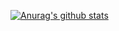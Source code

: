 [![Anurag's github stats](https://github-readme-stats.vercel.app/api?username=Adversarian&show_icons=true&theme=dracula)](https://github.com/anuraghazra/github-readme-stats)
